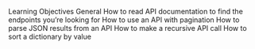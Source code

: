 Learning Objectives
General
How to read API documentation to find the endpoints you’re looking for
How to use an API with pagination
How to parse JSON results from an API
How to make a recursive API call
How to sort a dictionary by value
